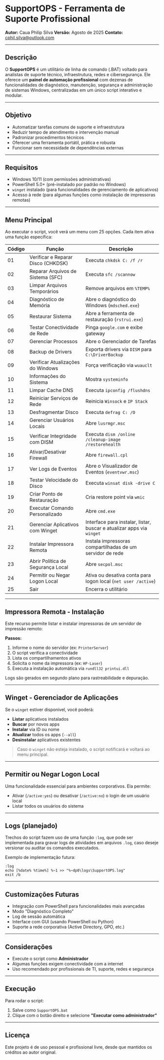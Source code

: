 #  SupportOPS - Ferramenta de Suporte Profissional

**Autor:** Caua Philip Silva
**Versão:** Agosto de 2025
**Contato:** [cphil.silva@outlook.com](mailto:cphil.silva@outlook.com)

---

##  Descrição

O **SupportOPS** é um utilitário de linha de comando (.BAT) voltado para analistas de suporte técnico, infraestrutura, redes e cibersegurança. Ele oferece um **painel de automação profissional** com dezenas de funcionalidades de diagnóstico, manutenção, segurança e administração de sistemas Windows, centralizadas em um único script interativo e modular.

---

##  Objetivo

* Automatizar tarefas comuns de suporte e infraestrutura
* Reduzir tempo de atendimento e intervenção manual
* Padronizar procedimentos técnicos
* Oferecer uma ferramenta portátil, prática e robusta
* Funcionar sem necessidade de dependências externas

---

##  Requisitos

* Windows 10/11 (com permissões administrativas)
* PowerShell 5.0+ (pré-instalado por padrão no Windows)
* `winget` instalado (para funcionalidades de gerenciamento de aplicativos)
* Acesso à rede (para algumas funções como instalação de impressoras remotas)

---

##  Menu Principal

Ao executar o script, você verá um menu com 25 opções. Cada item ativa uma função específica:

| Código | Função                             | Descrição                                                             |
| ------ | ---------------------------------- | --------------------------------------------------------------------- |
| 01     | Verificar e Reparar Disco (CHKDSK) | Executa `chkdsk C: /f /r`                                             |
| 02     | Reparar Arquivos de Sistema (SFC)  | Executa `sfc /scannow`                                                |
| 03     | Limpar Arquivos Temporários        | Remove arquivos em `%TEMP%`                                           |
| 04     | Diagnóstico de Memória             | Abre o diagnóstico do Windows (`mdsched.exe`)                         |
| 05     | Restaurar Sistema                  | Abre a ferramenta de restauração (`rstrui.exe`)                       |
| 06     | Testar Conectividade de Rede       | Pinga `google.com` e exibe gateway                                    |
| 07     | Gerenciar Processos                | Abre o Gerenciador de Tarefas                                         |
| 08     | Backup de Drivers                  | Exporta drivers via `DISM` para `C:\DriverBackup`                     |
| 09     | Verificar Atualizações do Windows  | Força verificação via `wuauclt`                                       |
| 10     | Informações do Sistema             | Mostra `systeminfo`                                                   |
| 11     | Limpar Cache DNS                   | Executa `ipconfig /flushdns`                                          |
| 12     | Reiniciar Serviços de Rede         | Reinicia `Winsock` e `IP Stack`                                       |
| 13     | Desfragmentar Disco                | Executa `defrag C: /O`                                                |
| 14     | Gerenciar Usuários Locais          | Abre `lusrmgr.msc`                                                    |
| 15     | Verificar Integridade com DISM     | Executa `dism /online /cleanup-image /restorehealth`                  |
| 16     | Ativar/Desativar Firewall          | Abre `firewall.cpl`                                                   |
| 17     | Ver Logs de Eventos                | Abre o Visualizador de Eventos (`eventvwr.msc`)                       |
| 18     | Testar Velocidade do Disco         | Executa `winsat disk -drive C`                                        |
| 19     | Criar Ponto de Restauração         | Cria restore point via `wmic`                                         |
| 20     | Executar Comando Personalizado     | Abre `cmd.exe`                                                        |
| 21     | Gerenciar Aplicativos com Winget   | Interface para instalar, listar, buscar e atualizar apps via `winget` |
| 22     | Instalar Impressora Remota         | Instala impressoras compartilhadas de um servidor de rede             |
| 23     | Abrir Política de Segurança Local  | Abre `secpol.msc`                                                     |
| 24     | Permitir ou Negar Logon Local      | Ativa ou desativa conta para logon local (`net user /active`)         |
| 25     | Sair                               | Encerra o utilitário                                                  |

---

##  Impressora Remota - Instalação

Este recurso permite listar e instalar impressoras de um servidor de impressão remoto:

**Passos:**

1. Informe o nome do servidor (ex: `PrinterServer`)
2. O script verifica a conectividade
3. Lista os compartilhamentos ativos
4. Solicita o nome da impressora (ex: `HP-Laser`)
5. Executa a instalação automática via `rundll32 printui.dll`

Logs são gerados em segundo plano para rastreabilidade e depuração.

---

##  Winget - Gerenciador de Aplicações

Se o `winget` estiver disponível, você poderá:

* **Listar** aplicativos instalados
* **Buscar** por novos apps
* **Instalar** via ID ou nome
* **Atualizar** todos os apps (`--all`)
* **Desinstalar** aplicativos existentes

> Caso o `winget` não esteja instalado, o script notificará e voltará ao menu principal.

---

##  Permitir ou Negar Logon Local

Uma funcionalidade essencial para ambientes corporativos. Ela permite:

* Ativar (`/active:yes`) ou desativar (`/active:no`) o login de um usuário local
* Listar todos os usuários do sistema

---

##  Logs (planejado)

Trechos do script fazem uso de uma função `:log`, que pode ser implementada para gravar logs de atividades em arquivos `.log`, caso deseje versionar ou auditar os comandos executados.

Exemplo de implementação futura:

```batch
:log
echo [%date% %time%] %~1 >> "%~dp0\logs\SupportOPS.log"
exit /b
```

---

##  Customizações Futuras

* Integração com PowerShell para funcionalidades mais avançadas
* Modo "Diagnóstico Completo"
* Log de sessão automática
* Interface com GUI (usando PowerShell ou Python)
* Suporte a rede corporativa (Active Directory, GPO, etc.)

---

##  Considerações

* Execute o script como **Administrador**
* Algumas funções exigem conectividade com a internet
* Uso recomendado por profissionais de TI, suporte, redes e segurança

---

##  Execução

Para rodar o script:

1. Salve como `SupportOPS.bat`
2. Clique com o botão direito e selecione **"Executar como administrador"**

---

##  Licença

Este projeto é de uso pessoal e profissional livre, desde que mantidos os créditos ao autor original.
